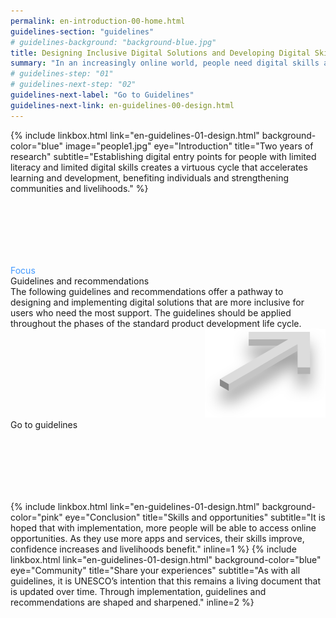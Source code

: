 ```yaml
---
permalink: en-introduction-00-home.html
guidelines-section: "guidelines"
# guidelines-background: "background-blue.jpg"
title: Designing Inclusive Digital Solutions and Developing Digital Skills
summary: "In an increasingly online world, people need digital skills and literacy to work, live, learn and communicate productively. Without these skills, people face marginalisation not only in the physical world but in digital realms as well. Fortunately, digital exclusion is increasingly avoidable."
# guidelines-step: "01"
# guidelines-next-step: "02"
guidelines-next-label: "Go to Guidelines"
guidelines-next-link: en-guidelines-00-design.html
---
```



{% include linkbox.html
link="en-guidelines-01-design.html"
background-color="blue"
image="people1.jpg"
eye="Introduction"
title="Two years of research"
subtitle="Establishing digital entry points for people with limited literacy and limited digital skills creates a virtuous cycle that accelerates learning and development, benefiting individuals and strengthening communities and livelihoods."
%}

<div class="linkbox linkbox-gotoguidelines" style="background-image: url('images/background-black@2x.jpg'); padding-top: 100px; padding-bottom: 100px;" onclick="window.location.href='en-guidelines-00-home.html'">
	<div class="linkbox-field-eye" style="color: #4299FF">Focus</div>
	<div class="linkbox-field-title">Guidelines and recommendations</div>
	<div class="linkbox-field-subtitle">The following guidelines and recommendations offer a pathway to designing and implementing digital solutions that are more inclusive for users who need the most support. The guidelines should be applied throughout the phases of the standard product development life cycle.</div>
	<div style="text-align: right">
		<img class="linkbox-gotoguidelines-arrow" src="images/3darrow.png" />
	</div>
	<div class="linkbox-btn linkbox-btn-plus">
		<span class="next-step-btn">Go to guidelines</span>
	</div>
</div>

{% include linkbox.html
link="en-guidelines-01-design.html"
background-color="pink"
eye="Conclusion"
title="Skills and opportunities"
subtitle="It is hoped that with implementation, more people will be able to access online opportunities. As they use more apps and services, their skills improve, confidence increases and livelihoods benefit."
inline=1
%}
{% include linkbox.html
link="en-guidelines-01-design.html"
background-color="blue"
eye="Community"
title="Share your experiences"
subtitle="As with all guidelines, it is UNESCO’s intention that this remains a living document that is updated over time. Through implementation, guidelines and recommendations are shaped and sharpened."
inline=2
%}